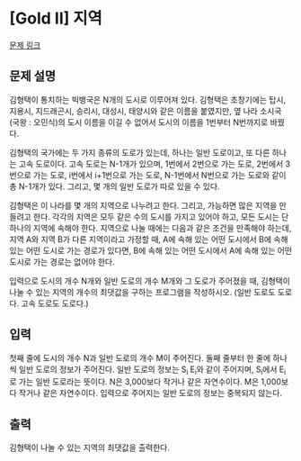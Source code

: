 # [Gold II] 지역

[문제 링크](https://www.acmicpc.net/problem/1304) 

## 문제 설명

<p>김형택이 통치하는 빅뱅국은 N개의 도시로 이루어져 있다. 김형택은 초창기에는 탑시, 지용시, 지드래곤시, 승리시, 대성시, 태양시와 같은 이름을 붙였지만, 옆 나라 소시국 (국왕 : 오민식)의 도시 이름을 이길 수 없어서 도시의 이름을 1번부터 N번까지로 바꿨다.</p>

<p>김형택의 국가에는 두 가지 종류의 도로가 있는데, 하나는 일반 도로이고, 또 다른 하나는 고속 도로이다. 고속 도로는 N-1개가 있으며, 1번에서 2번으로 가는 도로, 2번에서 3번으로 가는 도로, i번에서 i+1번으로 가는 도로, N-1번에서 N번으로 가는 도로와 같이 총 N-1개가 있다. 그리고, 몇 개의 일반 도로가 따로 있을 수 있다.</p>

<p>김형택은 이 나라를 몇 개의 지역으로 나누려고 한다. 그리고, 가능하면 많은 지역을 만들려고 한다. 각각의 지역은 모두 같은 수의 도시를 가지고 있어야 하고, 모든 도시는 단 하나의 지역에 속해야 한다. 지역으로 나눌 때에는 다음과 같은 조건을 만족해야 하는데, 지역 A와 지역 B가 다른 지역이라고 가정할 때, A에 속해 있는 어떤 도시에서 B에 속해 있는 어떤 도시로 가는 경로가 있다면, B에 속해 있는 어떤 도시에서 A에 속해 있는 어떤 도시로 가는 경로는 없어야 한다.</p>

<p>입력으로 도시의 개수 N개와 일반 도로의 개수 M개와 그 도로가 주어졌을 때, 김형택이 나눌 수 있는 지역의 개수의 최댓값을 구하는 프로그램을 작성하시오. (일반 도로도 도로다. 고속 도로도 도로다.)</p>

## 입력 

 <p>첫째 줄에 도시의 개수 N과 일반 도로의 개수 M이 주어진다. 둘째 줄부터 한 줄에 하나씩 일반 도로의 정보가 주어진다. 일반 도로의 정보는 S<sub>i</sub> E<sub>i</sub>와 같이 주어지며, S<sub>i</sub>에서 E<sub>i</sub>로 가는 일반 도로라는 뜻이다. N은 3,000보다 작거나 같은 자연수이다. M은 1,000보다 작거나 같은 자연수이다. 입력으로 주어지는 일반 도로의 정보는 중복되지 않는다.</p>

## 출력 

 <p>김형택이 나눌 수 있는 지역의 최댓값을 출력한다.</p>

